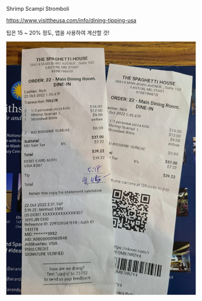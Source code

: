 
Shrimp Scampi
Stromboli

https://www.visittheusa.com/info/dining-tipping-usa

팁은 15 ~ 20% 정도, 앱을 사용하여 계산할 것!

![test img](_img/restaurant-bill_1.jpg)